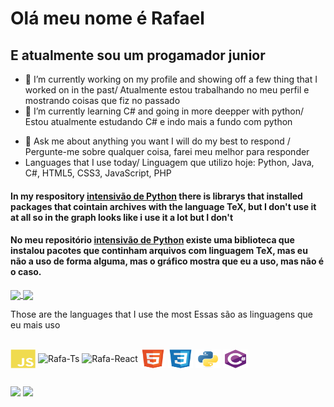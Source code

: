 # Olá meu nome é Rafael
## E atualmente sou um progamador junior
<link rel="stylesheet" type='text/css' href="https://cdn.jsdelivr.net/gh/devicons/devicon@latest/devicon.min.css" />

- 🔭 I’m currently working on my profile and showing off a few thing that I worked on in the past/ Atualmente estou trabalhando no meu perfil e mostrando coisas que fiz no passado
- 🌱 I’m currently learning C# and going in more deepper with python/ Estou atualmente estudando C# e indo mais a fundo com python
<!-- - 👯 I’m looking to collaborate on ...
- 🤔 I’m looking for help with ...
- ⚡ Fun fact: ... -->
- 💬 Ask me about anything you want I will do my best to respond / Pergunte-me sobre qualquer coisa, farei meu melhor para responder
- Languages that I use today/ Linguagem que utilizo hoje: Python, Java, C#, HTML5, CSS3, JavaScript, PHP 


#### In my respository [intensivão de Python](https://github.com/RafaelLucasSegalRamos/intensivao_de_python) there is librarys that installed packages that cointain archives with the language TeX, but I don't use it at all so in the graph looks like i use it a lot but I don't
#### No meu repositório [intensivão de Python](https://github.com/RafaelLucasSegalRamos/intensivao_de_python) existe uma biblioteca que instalou pacotes que continham arquivos com linguagem TeX, mas eu não a uso de forma alguma, mas o gráfico mostra que eu a uso, mas não é o caso.


<a href="https://github.com/anuraghazra/github-readme-stats">
  <img height=150 align="center" src="https://github-readme-stats.vercel.app/api?username=RafaelLucasSegalRamos&show_icons=true&theme=cobalt" />
</a>
<a href="https://github.com/anuraghazra/convoychat">
  <img height=150 align="center" src="https://github-readme-stats.vercel.app/api/top-langs/?username=RafaelLucasSegalRamos&hide_progress=true&theme=cobalt" />
</a>

Those are the languages that I use the most
Essas são as linguagens que eu mais uso

<div style="display: inline_block"><br>
  <img align="center" alt="Rafa-Js" height="30" width="40" src="https://raw.githubusercontent.com/devicons/devicon/master/icons/javascript/javascript-plain.svg">
  <img align="center" alt="Rafa-Ts" height="30" width="40" src="https://cdn.jsdelivr.net/gh/devicons/devicon@latest/icons/php/php-original.svg">
  <img align="center" alt="Rafa-React" height="30" width="40" src="https://cdn.jsdelivr.net/gh/devicons/devicon@latest/icons/java/java-original.svg">
  <img align="center" alt="Rafa-HTML" height="30" width="40" src="https://raw.githubusercontent.com/devicons/devicon/master/icons/html5/html5-original.svg">
  <img align="center" alt="Rafa-CSS" height="30" width="40" src="https://raw.githubusercontent.com/devicons/devicon/master/icons/css3/css3-original.svg">
  <img align="center" alt="Rafa-Python" height="30" width="40" src="https://raw.githubusercontent.com/devicons/devicon/master/icons/python/python-original.svg">
  <img align="center" alt="Rafa-Csharp" height="30" width="40" src="https://raw.githubusercontent.com/devicons/devicon/master/icons/csharp/csharp-original.svg">
</div>


 ## 


<div> 
<!--  <a href="https://instagram.com/rafaballerini" target="_blank"><img src="https://img.shields.io/badge/-Instagram-%23E4405F?style=for-the-badge&logo=instagram&logoColor=white" target="_blank"></a>
 	<a href="https://www.twitch.tv/rafaballerinii" target="_blank"><img src="https://img.shields.io/badge/Twitch-9146FF?style=for-the-badge&logo=twitch&logoColor=white" target="_blank"></a>
 <a href="https://discord.gg/wagxzStdcR" target="_blank"><img src="https://img.shields.io/badge/Discord-7289DA?style=for-the-badge&logo=discord&logoColor=white" target="_blank"></a>  -->
  <a href = "mailto:rafael.segal81@gmail.com@gmail.com"><img src="https://img.shields.io/badge/-Gmail-%23333?style=for-the-badge&logo=gmail&logoColor=white" target="_blank"></a>
  <a href="https://www.linkedin.com/in/rafael-lucas-segal-ramos-947541301/" target="_blank"><img src="https://img.shields.io/badge/-LinkedIn-%230077B5?style=for-the-badge&logo=linkedin&logoColor=white" target="_blank"></a> 
  
</div>
